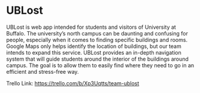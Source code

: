 # UBLost
UBLost is web app intended for students and visitors of University at Buffalo. The university’s north campus can be daunting and confusing for people, especially when it comes to finding specific buildings and rooms. Google Maps only helps identify the location of buildings, but our team intends to expand this service. UBLost provides an in-depth navigation system that will guide students around the interior of the buildings around campus. The goal is to allow them to easily find where they need to go in an efficient and stress-free way. 

Trello Link: 
https://trello.com/b/Xp3Uqtts/team-ublost
